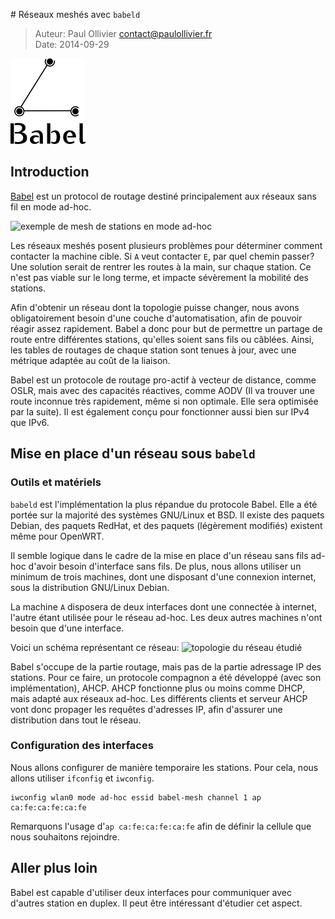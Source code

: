# Réseaux meshés avec `babeld`

> Auteur: Paul Ollivier <contact@paulollivier.fr>  
> Date:   2014-09-29

![Logo Babel](babel.png)

## Introduction

[Babel][1] est un protocol de routage destiné principalement aux réseaux sans fil en mode ad-hoc.

![exemple de mesh de stations en mode ad-hoc](rsf_ad-hoc.png)

Les réseaux meshés posent plusieurs problèmes pour déterminer comment contacter la machine cible. Si `A` veut contacter `E`, par quel chemin passer? Une solution serait de rentrer les routes à la main, sur chaque station. Ce n'est pas viable sur le long terme, et impacte sévèrement la mobilité des stations.

Afin d'obtenir un réseau dont la topologie puisse changer, nous avons obligatoirement besoin d'une couche d'automatisation, afin de pouvoir réagir assez rapidement. Babel a donc pour but de permettre un partage de route entre différentes stations, qu'elles soient sans fils ou câblées. Ainsi, les tables de routages de chaque station sont tenues à jour, avec une métrique adaptée au coût de la liaison.

Babel est un protocole de routage pro-actif à vecteur de distance, comme OSLR, mais avec des capacités réactives, comme AODV (Il va trouver une route inconnue très rapidement, même si non optimale. Elle sera optimisée par la suite). Il est également conçu pour fonctionner aussi bien sur IPv4 que IPv6.

## Mise en place d'un réseau sous `babeld`

### Outils et matériels

`babeld` est l'implémentation la plus répandue du protocole Babel. Elle a été portée sur la majorité des systèmes GNU/Linux et BSD. Il existe des paquets Debian, des paquets RedHat, et des paquets (légèrement modifiés) existent même pour OpenWRT. 

Il semble logique dans le cadre de la mise en place d'un réseau sans fils ad-hoc d'avoir besoin d'interface sans fils. De plus, nous allons utiliser un minimum de trois machines, dont une disposant d'une connexion internet, sous la distribution GNU/Linux Debian.

La machine `A` disposera de deux interfaces dont une connectée à internet, l'autre étant utilisée pour le réseau ad-hoc. Les deux autres machines n'ont besoin que d'une interface.

Voici un schéma représentant ce réseau: ![topologie du réseau étudié](topologie.png)

Babel s'occupe de la partie routage, mais pas de la partie adressage IP des stations. Pour ce faire, un protocole compagnon a été développé (avec son implémentation), AHCP. AHCP fonctionne plus ou moins comme DHCP, mais adapté aux réseaux ad-hoc. Les différents clients et serveur AHCP vont donc propager les requêtes d'adresses IP, afin d'assurer une distribution dans tout le réseau.

### Configuration des interfaces

Nous allons configurer de manière temporaire les stations. Pour cela, nous allons utiliser `ifconfig` et `iwconfig`.
<!-- TODO: réécrire ça avec iw et ip -->

    iwconfig wlan0 mode ad-hoc essid babel-mesh channel 1 ap ca:fe:ca:fe:ca:fe

Remarquons l'usage d'`ap ca:fe:ca:fe:ca:fe` afin de définir la cellule que nous souhaitons rejoindre.



<!-- footer -->
## Aller plus loin

Babel est capable d'utiliser deux interfaces pour communiquer avec d'autres station en duplex. Il peut être intéressant d'étudier cet aspect.

[1]: http://www.pps.univ-paris-diderot.fr/~jch/software/babel/
